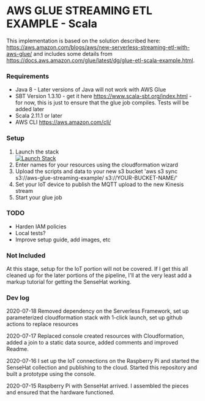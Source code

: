 # AWS GLUE STREAMING ETL EXAMPLE - Scala

This implementation is based on the solution described here: https://aws.amazon.com/blogs/aws/new-serverless-streaming-etl-with-aws-glue/ and includes some details from https://docs.aws.amazon.com/glue/latest/dg/glue-etl-scala-example.html.

### Requirements

* Java 8 - Later versions of Java will not work with AWS Glue
* SBT Version 1.3.10 - get it here https://www.scala-sbt.org/index.html - for now, this is just to ensure that the glue job compiles. Tests will be added later
* Scala 2.11.1 or later
* AWS CLI https://aws.amazon.com/cli/

### Setup

1. Launch the stack  
[![Launch Stack](https://s3.amazonaws.com/cloudformation-examples/cloudformation-launch-stack.png)](https://console.aws.amazon.com/cloudformation/home?region=us-east-1#/stacks/new?stackName=GlueStreamingExample&templateURL=https://aws-glue-streaming-example.s3.amazonaws.com/cloudformation/primary-stack.yml)
1. Enter names for your resources using the cloudformation wizard
1. Upload the scripts and data to your new s3 bucket 'aws s3 sync s3://aws-glue-streaming-example/ s3://YOUR-BUCKET-NAME/'
1. Set your IoT device to publish the MQTT upload to the new Kinesis stream
1. Start your glue job

### TODO

* Harden IAM policies
* Local tests?
* Improve setup guide, add images, etc

### Not Included

At this stage, setup for the IoT portion will not be covered. If I get this all cleaned up for the later portions of the pipeline, I'll at the very least add a markup tutorial for getting the SenseHat working.

### Dev log

2020-07-18 Removed dependency on the Serverless Framework, set up parameterized cloudformation stack with 1-click launch, set up github actions to replace resources

2020-07-17 Replaced console created resources with Cloudformation, added a join to a static data source, added comments and improved Readme.  

2020-07-16 I set up the IoT connections on the Raspberry Pi and started the SenseHat collection and publishing to the cloud. Started this repository and built a prototype using the console.  

2020-07-15 Raspberry Pi with SenseHat arrived. I assembled the pieces and ensured that the hardware functioned.  
